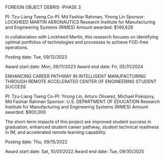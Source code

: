 
FOREIGN OBJECT DEBRIS -PHASE 3

PI: Tzu-Liang Tseng
Co-PI: Md Fashiar Rahman, Yirong Lin
Sponsor: LOCKHEED MARTIN AERONAUTICS
Research Institute for Manufacturing and Engineering Systems (RIMES)
Amount awarded: $149,628

In collaboration with Lockheed Martin, this research focuses on identifying optimal portfolios of technologies and processes to achieve FOD-free operations.

Posting date: Tue, 09/12/2023

Award start date: Mon, 09/11/2023
Award end date: Fri, 05/31/2024



ENHANCING CAREER PATHWAY IN INTELLIGENT MANUFACTURING THROUGH REMOTE ACCELERATED CENTER OF ENGINEERING STUDENT SUCCESS

PI: Tzu-Liang Tseng
Co-PI: Yirong Lin, Arturo Olivarez, Michael Pokojovy, Md Fashiar Rahman
Sponsor: U.S. DEPARTMENT OF EDUCATION
Research Institute for Manufacturing and Engineering Systems (RIMES)
Amount awarded: $900,000

The short-term impacts of this project are improved student success in graduation, enhanced student career pathway, student technical readiness in IM, and accelerated remote learning capability.

Posting date: Thu, 09/15/2022

Award start date: Sat, 10/01/2022
Award end date: Tue, 09/30/2025